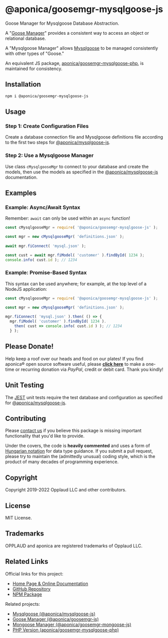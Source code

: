 # @aponica/goosemgr-mysqlgoose-js

Goose Manager for Mysqlgoose Database Abstraction.

A "[Goose Manager](https://aponica.com/docs/goosemgr-js)" provides a
consistent way to access an object or relational database. 

A "Mysqlgoose Manager" allows
[Mysqlgoose](https://aponica.com/docs/mysqlgoose-js)
to be managed consistently with other types of "Goose."

An equivalent JS package, 
[aponica/goosemgr-mysqlgoose-php](https://aponica.com/docs/goosemgr-mysqlgoose-php), 
is maintained for consistency.

<a name="installation"></a>
## Installation

```sh
npm i @aponica/goosemgr-mysqlgoose-js
```

<a name="usage"></a>
## Usage

### Step 1: Create Configuration Files

Create a database connection file and Mysqlgoose definitions file
according to the first two steps for 
<a href="https://aponica.com/docs/mysqlgoose-js">@aponica/mysqlgoose-js</a>.

### Step 2: Use a Mysqlgoose Manager

Use class `cMysqlgooseMgr` to connect to your database and create the models,
then use the models as specified in the 
<a href="https://aponica.com/docs/mysqlgoose-js">@aponica/mysqlgoose-js</a>
documentation.

## Examples

### Example: Async/Await Syntax

Remember: `await` can only be used within an `async` function!

```javascript
const cMysqlgooseMgr = require( '@aponica/goosemgr-mysqlgoose-js' );

const mgr = new cMysqlgooseMgr( 'definitions.json' );
  
await mgr.fiConnect( 'mysql.json' );

const cust = await mgr.fiModel( 'customer' ).findById( 1234 );
console.info( cust.id ); // 1234
```

### Example: Promise-Based Syntax

This syntax can be used anywhere; for example, at the top level of a
NodeJS application:

```javascript
const cMysqlgooseMgr = require( '@aponica/goosemgr-mysqlgoose-js' );

const mgr = new cMysqlgooseMgr( 'definitions.json' );
  
mgr.fiConnect( 'mysql.json' ).then( () => {
  mgr.fiModel( 'customer' ).findById( 1234 ).
    then( cust => console.info( cust.id ) ); // 1234
  } );
```

## Please Donate!

Help keep a roof over our heads and food on our plates! 
If you find aponica® open source software useful, please 
**[click here](https://www.paypal.com/biz/fund?id=BEHTAS8WARM68)** 
to make a one-time or recurring donation via *PayPal*, credit 
or debit card. Thank you kindly!

## Unit Testing

The [JEST](https://jestjs.io/) unit tests require the test database
and configuration as specified for
[@aponica/mysqlgoose-js](https://aponica.com/docs/mysqlgoose-js). 

## Contributing

Please [contact us](https://aponica.com/contact/) if you believe this package
is missing important functionality that you'd like to provide.

Under the covers, the code is **heavily commented** and uses a form of
[Hungarian notation](https://en.wikipedia.org/wiki/Hungarian_notation) 
for data type guidance. If you submit a pull request, please try to maintain
the (admittedly unusual) coding style, which is the product of many decades
of programming experience.

## Copyright

Copyright 2019-2022 Opplaud LLC and other contributors.

## License

MIT License.

## Trademarks

OPPLAUD and aponica are registered trademarks of Opplaud LLC.

## Related Links

Official links for this project:

* [Home Page & Online Documentation
    ](https://aponica.com/docs/goosemgr-mysqlgoose-js/)
* [GitHub Repository](https://github.com/aponica/goosemgr-mysqlgoose-js)
* [NPM Package](https://www.npmjs.com/package/@aponica/goosemgr-mysqlgoose-js)
  
Related projects:

* [Mysqlgoose (@aponica/mysqlgoose-js)
    ](https://aponica.com/docs/mysqlgoose-js/)
* [Goose Manager (@aponica/goosemgr-js)
    ](https://aponica.com/docs/goosemgr-js/)
* [Mongoose Manager (@aponica/goosemgr-mongoose-js)
    ](https://aponica.com/docs/goosemgr-mongoose-js/)
* [PHP Version (aponica/goosemgr-mysqlgoose-php)
    ](https://aponica.com/docs/goosemgr-mysqlgoose-php/)
